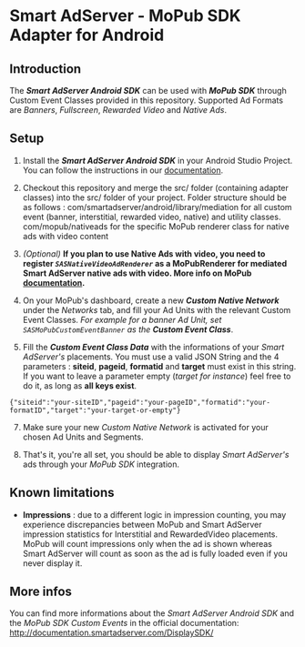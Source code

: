 Smart AdServer - MoPub SDK Adapter for Android
==============================================

Introduction
------------
The **_Smart AdServer Android SDK_** can be used with **_MoPub SDK_** through Custom Event Classes provided in this repository.
Supported Ad Formats are _Banners_, _Fullscreen_, _Rewarded Video_ and _Native Ads_.

Setup
-----

1) Install the **_Smart AdServer Android SDK_** in your Android Studio Project. You can follow the instructions in our [documentation](http://help.smartadserver.com/Android/V6.10/#IntegrationGuides/InstallationGuide.htm).


2) Checkout this repository and merge the src/ folder (containing adapter classes) into the src/ folder of your project. Folder structure should be as follows :
com/smartadserver/android/library/mediation for all custom event (banner, interstitial, rewarded video, native) and utility classes.
com/mopub/nativeads for the specific MoPub renderer class for native ads with video content


4) _(Optional)_ **If you plan to use Native Ads with video, you need to register _`SASNativeVideoAdRenderer`_ as a MoPubRenderer for mediated Smart AdServer native ads with video. More info on MoPub [documentation](http://www.mopub.com/resources/docs/android-sdk-integration/integrating-native-ads-android/).**


5) On your MoPub's dashboard, create a new ***Custom Native Network*** under the _Networks_ tab, and fill your Ad Units with the relevant Custom Event Classes. _For example for a banner Ad Unit, set `SASMoPubCustomEventBanner` as the **Custom Event Class**_.


6) Fill the _**Custom Event Class Data**_ with the informations of your _Smart AdServer's_ placements. You must use a valid JSON String and the 4 parameters : **siteid**, **pageid**, **formatid** and **target** must exist in this string. If you want to leave a parameter empty (_target for instance_) feel free to do it, as long as **all keys exist**.
  ```
  {"siteid":"your-siteID","pageid":"your-pageID","formatid":"your-formatID","target":"your-target-or-empty"}
  ```


7) Make sure your new _Custom Native Network_ is activated for your chosen Ad Units and Segments.


8) That's it, you're all set, you should be able to display _Smart AdServer's_ ads through your _MoPub SDK_ integration.

Known limitations
----------
- **Impressions** : due to a different logic in impression counting, you may experience discrepancies between MoPub and Smart AdServer impression statistics for Interstitial and RewardedVideo placements. MoPub will count impressions only when the ad is shown whereas Smart AdServer will count as soon as the ad is fully loaded even if you never display it.


More infos
----------
You can find more informations about the _Smart AdServer Android SDK_ and the _MoPub SDK Custom Events_ in the official documentation: http://documentation.smartadserver.com/DisplaySDK/
